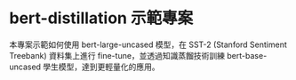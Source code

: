 # bert-distillation 示範專案

本專案示範如何使用 bert-large-uncased 模型，在 SST-2 (Stanford Sentiment Treebank) 資料集上進行 fine-tune，並透過知識蒸餾技術訓練 bert-base-uncased 學生模型，達到更輕量化的應用。